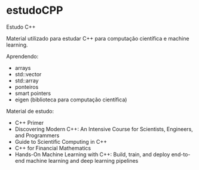 # estudoCPP
Estudo C++

Material utilizado para estudar C++ para computação científica e machine learning.

Aprendendo:

* arrays
* std::vector
* std::array
* ponteiros
* smart pointers
* eigen (biblioteca para computação científica)

Material de estudo: 

* C++ Primer
* Discovering Modern C++: An Intensive Course for Scientists, Engineers, and Programmers
* Guide to Scientific Computing in C++
* C++ for Financial Mathematics
* Hands-On Machine Learning with C++: Build, train, and deploy end-to-end machine learning and deep learning pipelines
